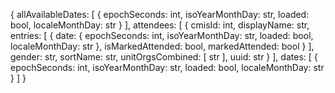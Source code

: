 {
  allAvailableDates: [
    {
      epochSeconds: int,
      isoYearMonthDay: str,
      loaded: bool,
      localeMonthDay: str
    }
  ],
  attendees: [
    {
      cmisId: int,
      displayName: str,
      entries: [
        {
          date: {
            epochSeconds: int,
            isoYearMonthDay: str,
            loaded: bool,
            localeMonthDay: str
          },
          isMarkedAttended: bool,
          markedAttended: bool
        }
      ],
      gender: str,
      sortName: str,
      unitOrgsCombined: [
        str
      ],
      uuid: str
    }
  ],
  dates: [
    {
      epochSeconds: int,
      isoYearMonthDay: str,
      loaded: bool,
      localeMonthDay: str
    }
  ]
}